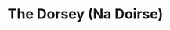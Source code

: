 ---
title: "The Dorsey (Na Doirse)"
address: "Newry Tourist Information Centre, Bagenal's Castle Castle Street, Newry, Co. Down, BT34 2DA"
tel: "+44 (0)28 3031 3170"
county: "Down"
category: "Monuments"
type: "Content"
lat: "54.17662811279297"
lng: "-6.339670181274414"
---